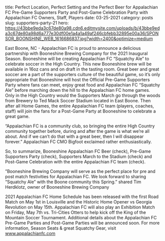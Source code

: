 title: Perfect Location, Perfect Setting and the Perfect Beer for Appalachian FC Pre-Game Supporters Party and Post-Game Celebration Party with Appalachian FC Owners, Staff, Players
date: 03-25-2021
category: posts
slug: supporters-party-21
hero: https://43bbe9eda3c67de80a98.cdn6.editmysite.com/uploads/b/43bbe9eda3c67de80a98d6a777e30df00e1a4a1a49af246cbfebb32895e00a36/SPONSOR_BOONSHINE_WEB_1616686837.jpg?width=2400&optimize=medium

East Boone, NC - Appalachian FC is proud to announce a delicious partnership with Booneshine Brewing Company for the 2021 Inaugural Season. Booneshine will be creating Appalachian FC “Squatchy Ale” to celebrate soccer in the High Country. This new Booneshine brew will be available in 16oz cans and on draft in the tasting room. Great beer and great soccer are a part of the supporters culture of the beautiful game, so it’s only appropriate that Booneshine will host the Official Pre-Game Supporters Party where fans can meet, enjoy great food and Appalachian FC “Squatchy Ale” before marching down the hill to the Appalachian FC home games. Only in the High Country would the Supporters March go through the woods from Brewery to Ted Mack Soccer Stadium located in East Boone. Then after all Home Games, the entire Appalachian FC team (players, coaches, staff) will join the fans for a Post-Game Party at Booneshine to celebrate a great game.

“Appalachian FC is a community club, so bringing the entire High Country community together before, during and after the game is what we’re all about. And if we can’t do that with a great beer, then I will disappear forever.” Appalachian FC CMO Bigfoot exclaimed rather enthusiastically. 

So, to summarize, Booneshine Appalachian FC Beer (check), Pre-Game Supporters Party (check), Supporters March to the Stadium (check) and Post-Game Celebration with the entire Appalachian FC team (check). 

”Booneshine Brewing Company will serve as the perfect place for pre and post match festivities for Appalachian FC. We look forward to sharing “Squatchy Ale” with the Boone community this Spring.” shared Tim Herdklotz, owner of Booneshine Brewing Company 

2021 Appalachian FC Home Schedule has been released with the first Road Match on May 1st in Louisville and the Historic Home Opener vs Georgia Revolution on May 15th. Appalachian FC will also play an Exhibition Match on Friday, May 7th vs. Tri-Cities Otters to help kick off the King of the Mountain Soccer Tournament. Additional details about the Appalachian FC Pre-Game Parties and Post-Game Parties will be announced soon. For more information, Season Seats & great Squatchy Gear, visit www.appalachianfc.com

